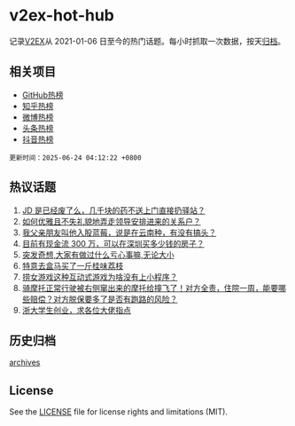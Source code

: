 # v2ex-hot-hub

 记录[V2EX](https://www.v2ex.com/)从 2021-01-06 日至今的热门话题。每小时抓取一次数据，按天[归档](archives)。
 
 ## 相关项目

- [GitHub热榜](https://github.com/lonnyzhang423/github-hot-hub)
- [知乎热榜](https://github.com/lonnyzhang423/zhihu-hot-hub)
- [微博热榜](https://github.com/lonnyzhang423/weibo-hot-hub)
- [头条热榜](https://github.com/lonnyzhang423/toutiao-hot-hub)
- [抖音热榜](https://github.com/lonnyzhang423/douyin-hot-hub)


 `更新时间：2025-06-24 04:12:22 +0800`

## 热议话题

1. [JD 是已经废了么，几千块的药不送上门直接扔驿站？](https://www.v2ex.com/t/1140359)
1. [如何优雅且不失礼貌地弄走领导安排进来的关系户？](https://www.v2ex.com/t/1140348)
1. [我父亲朋友叫他入股蓝莓，说是在云南种，有没有搞头？](https://www.v2ex.com/t/1140331)
1. [目前有现金流 300 万，可以在深圳买多少钱的房子？](https://www.v2ex.com/t/1140345)
1. [突发奇想,大家有做过什么亏心事嘛,无论大小](https://www.v2ex.com/t/1140322)
1. [特意去盒马买了一斤桂味荔枝](https://www.v2ex.com/t/1140340)
1. [捞女游戏这种互动式游戏为啥没有上小程序？](https://www.v2ex.com/t/1140394)
1. [骑摩托正常行驶被右侧窜出来的摩托给撞飞了！对方全责，住院一周，能要哪些赔偿？对方脱保要多了是否有跑路的风险？](https://www.v2ex.com/t/1140328)
1. [浙大学生创业，求各位大佬指点](https://www.v2ex.com/t/1140377)

## 历史归档

[archives](archives)

## License

See the [LICENSE](LICENSE) file for license rights and limitations (MIT).
